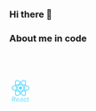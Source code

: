 ### Hi there 👋

<h3 align="left"> About me in code</h3>
 <br>
<p align="left">
<br>
<a href="https://reactjs.org/" target="_blank" rel="noreferrer"> <img src="https://raw.githubusercontent.com/devicons/devicon/master/icons/react/react-original-wordmark.svg" alt="react" width="40" height="40"/> </a> </p>

